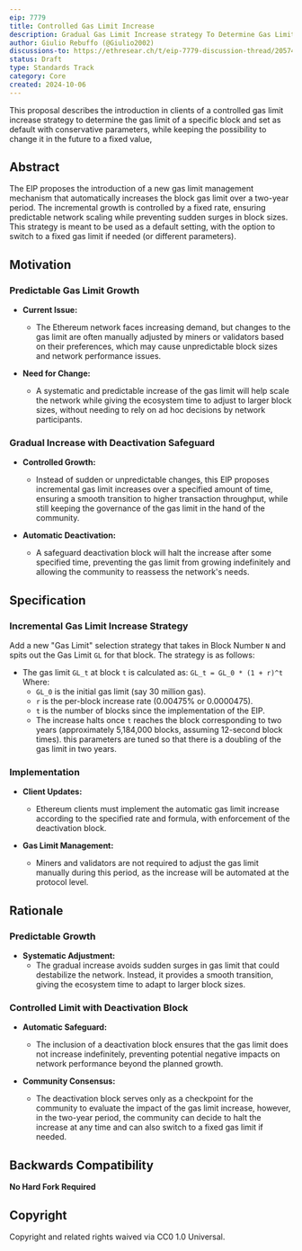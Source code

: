 ```yaml
---
eip: 7779
title: Controlled Gas Limit Increase
description: Gradual Gas Limit Increase strategy To Determine Gas Limit over a two-year period.
author: Giulio Rebuffo (@Giulio2002)
discussions-to: https://ethresear.ch/t/eip-7779-discussion-thread/20574
status: Draft
type: Standards Track
category: Core
created: 2024-10-06
---
```


This proposal describes the introduction in clients of a controlled gas limit increase strategy to determine the gas limit of a specific block and set as default with conservative parameters, while keeping the possibility to change it in the future to a fixed value,

## **Abstract**

The EIP proposes the introduction of a new gas limit management mechanism that automatically increases the block gas limit over a two-year period. The incremental growth is controlled by a fixed rate, ensuring predictable network scaling while preventing sudden surges in block sizes. This strategy is meant to be used as a default setting, with the option to switch to a fixed gas limit if needed (or different parameters).

## **Motivation**

### **Predictable Gas Limit Growth**

- **Current Issue:**
  - The Ethereum network faces increasing demand, but changes to the gas limit are often manually adjusted by miners or validators based on their preferences, which may cause unpredictable block sizes and network performance issues.

- **Need for Change:**
  - A systematic and predictable increase of the gas limit will help scale the network while giving the ecosystem time to adjust to larger block sizes, without needing to rely on ad hoc decisions by network participants.

### **Gradual Increase with Deactivation Safeguard**

- **Controlled Growth:**
  - Instead of sudden or unpredictable changes, this EIP proposes incremental gas limit increases over a specified amount of time, ensuring a smooth transition to higher transaction throughput, while still keeping the governance of the gas limit in the hand of the community.
  
- **Automatic Deactivation:**
  - A safeguard deactivation block will halt the increase after some specified time, preventing the gas limit from growing indefinitely and allowing the community to reassess the network's needs.

## **Specification**

### **Incremental Gas Limit Increase Strategy**

Add a new "Gas Limit" selection strategy that takes in Block Number `N` and spits out the Gas Limit `GL` for that block. The strategy is as follows:

 - The gas limit `GL_t` at block `t` is calculated as:
```GL_t = GL_0 * (1 + r)^t```
   Where:
   - `GL_0` is the initial gas limit (say 30 million gas).
   - `r` is the per-block increase rate (0.00475% or 0.0000475).
   - `t` is the number of blocks since the implementation of the EIP.
   - The increase halts once `t` reaches the block corresponding to two years (approximately 5,184,000 blocks, assuming 12-second block times). this parameters are tuned so that there is a doubling of the gas limit in two years.

### **Implementation**

- **Client Updates:**
  - Ethereum clients must implement the automatic gas limit increase according to the specified rate and formula, with enforcement of the deactivation block.
  
- **Gas Limit Management:**
  - Miners and validators are not required to adjust the gas limit manually during this period, as the increase will be automated at the protocol level.

## **Rationale**

### **Predictable Growth**

- **Systematic Adjustment:**
  - The gradual increase avoids sudden surges in gas limit that could destabilize the network. Instead, it provides a smooth transition, giving the ecosystem time to adapt to larger block sizes.

### **Controlled Limit with Deactivation Block**

- **Automatic Safeguard:**
  - The inclusion of a deactivation block ensures that the gas limit does not increase indefinitely, preventing potential negative impacts on network performance beyond the planned growth.


- **Community Consensus:**
  - The deactivation block serves only as a checkpoint for the community to evaluate the impact of the gas limit increase, however, in the two-year period, the community can decide to halt the increase at any time and can also switch to a fixed gas limit if needed.

## **Backwards Compatibility**

**No Hard Fork Required**


## **Copyright**

Copyright and related rights waived via CC0 1.0 Universal.

